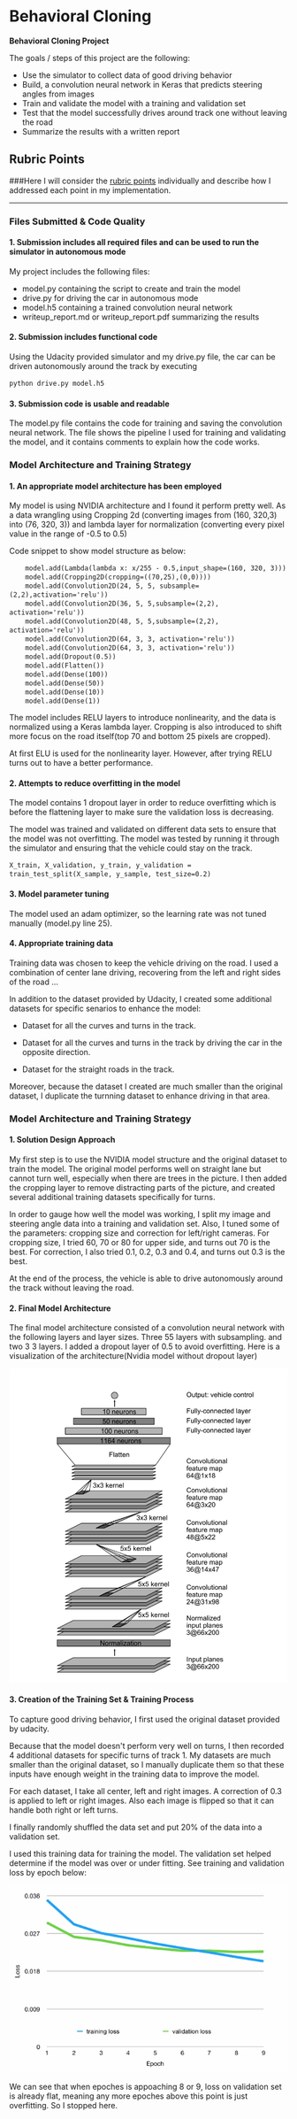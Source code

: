 # **Behavioral Cloning** 

**Behavioral Cloning Project**

The goals / steps of this project are the following:
* Use the simulator to collect data of good driving behavior
* Build, a convolution neural network in Keras that predicts steering angles from images
* Train and validate the model with a training and validation set
* Test that the model successfully drives around track one without leaving the road
* Summarize the results with a written report


## Rubric Points
###Here I will consider the [rubric points](https://review.udacity.com/#!/rubrics/432/view) individually and describe how I addressed each point in my implementation.  

---
### Files Submitted & Code Quality

#### 1. Submission includes all required files and can be used to run the simulator in autonomous mode

My project includes the following files:
* model.py containing the script to create and train the model
* drive.py for driving the car in autonomous mode
* model.h5 containing a trained convolution neural network 
* writeup_report.md or writeup_report.pdf summarizing the results

#### 2. Submission includes functional code
Using the Udacity provided simulator and my drive.py file, the car can be driven autonomously around the track by executing 
```sh
python drive.py model.h5
```

#### 3. Submission code is usable and readable

The model.py file contains the code for training and saving the convolution neural network. The file shows the pipeline I used for training and validating the model, and it contains comments to explain how the code works.

### Model Architecture and Training Strategy

#### 1. An appropriate model architecture has been employed

My model is using NVIDIA architecture and I found it perform pretty well. As a data wrangling using Cropping 2d (converting images from (160, 320,3) into (76, 320, 3)) and lambda layer for normalization (converting every pixel value in the range of -0.5 to 0.5)

Code snippet to show model structure as below:

```
    model.add(Lambda(lambda x: x/255 - 0.5,input_shape=(160, 320, 3)))
    model.add(Cropping2D(cropping=((70,25),(0,0))))
    model.add(Convolution2D(24, 5, 5, subsample=(2,2),activation='relu'))
    model.add(Convolution2D(36, 5, 5,subsample=(2,2), activation='relu'))
    model.add(Convolution2D(48, 5, 5,subsample=(2,2), activation='relu'))
    model.add(Convolution2D(64, 3, 3, activation='relu'))
    model.add(Convolution2D(64, 3, 3, activation='relu'))
    model.add(Dropout(0.5))
    model.add(Flatten())
    model.add(Dense(100))
    model.add(Dense(50))
    model.add(Dense(10))
    model.add(Dense(1))
```

The model includes RELU layers to introduce nonlinearity, and the data is normalized using a Keras lambda layer. Cropping is also introduced to shift more focus on the road itself(top 70 and bottom 25 pixels are cropped).

At first ELU is used for the nonlinearity layer. However, after trying RELU turns out to have a better performance. 


#### 2. Attempts to reduce overfitting in the model

The model contains 1 dropout layer in order to reduce overfitting which is before the flattening layer to make sure the validation loss is decreasing.

The model was trained and validated on different data sets to ensure that the model was not overfitting. The model was tested by running it through the simulator and ensuring that the vehicle could stay on the track.

```
X_train, X_validation, y_train, y_validation = train_test_split(X_sample, y_sample, test_size=0.2)

```

#### 3. Model parameter tuning

The model used an adam optimizer, so the learning rate was not tuned manually (model.py line 25).

#### 4. Appropriate training data

Training data was chosen to keep the vehicle driving on the road. I used a combination of center lane driving, recovering from the left and right sides of the road ... 

In addition to the dataset provided by Udacity, I created some additional datasets for specific senarios to enhance the model:

* Dataset for all the curves and turns in the track.

* Dataset for all the curves and turns in the track by driving the car in the opposite direction.

* Dataset for the straight roads in the track.

Moreover, because the dataset I created are much smaller than the original dataset, I duplicate the turnning dataset to enhance driving in that area. 

### Model Architecture and Training Strategy

#### 1. Solution Design Approach

My first step is to use the NVIDIA model structure and the original dataset to train the model. The original model performs well on straight lane but cannot turn well, especially when there are trees in the picture. I then added the cropping layer to remove distracting parts of the picture, and created several additional training datasets specifically for turns. 

In order to gauge how well the model was working, I split my image and steering angle data into a training and validation set. Also, I tuned some of the parameters: cropping size and correction for left/right cameras. For cropping size, I tried 60, 70 or 80 for upper side, and turns out 70 is the best. For correction, I also tried 0.1, 0.2, 0.3 and 0.4, and turns out 0.3 is the best. 

At the end of the process, the vehicle is able to drive autonomously around the track without leaving the road.

#### 2. Final Model Architecture

The final model architecture consisted of a convolution neural network with the following layers and layer sizes. Three 55 layers with subsampling. and two 3 3 layers. I added a dropout layer of 0.5 to avoid overfitting. Here is a visualization of the architecture(Nvidia model without dropout layer)

![alt text](https://github.com/jingxia/CarND-Behavioral-Cloning-P3/blob/master/examples/model_structure.png)


#### 3. Creation of the Training Set & Training Process

To capture good driving behavior, I first used the original dataset provided by udacity. 

Because that the model doesn't perform very well on turns, I then recorded 4 additional datasets for specific turns of track 1. My datasets are much smaller than the original dataset, so I manually duplicate them so that these inputs have enough weight in the training data to improve the model. 

For each dataset, I take all center, left and right images. A correction of 0.3 is applied to left or right images. Also each image is flipped so that it can handle both right or left turns. 

I finally randomly shuffled the data set and put 20% of the data into a validation set. 

I used this training data for training the model. The validation set helped determine if the model was over or under fitting. See training and validation loss by epoch below:

![alt text](https://github.com/jingxia/CarND-Behavioral-Cloning-P3/blob/master/examples/validation_loss.png)

We can see that when epoches is appoaching 8 or 9, loss on validation set is already flat, meaning any more epoches above this point is just overfitting. So I stopped here. 
